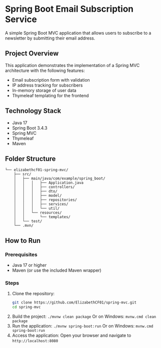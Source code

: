 # Spring Boot Email Subscription Service

A simple Spring Boot MVC application that allows users to subscribe to a newsletter by submitting their email address.

## Project Overview

This application demonstrates the implementation of a Spring MVC architecture with the following features:
- Email subscription form with validation
- IP address tracking for subscribers
- In-memory storage of user data
- Thymeleaf templating for the frontend

## Technology Stack

- Java 17
- Spring Boot 3.4.3
- Spring MVC
- Thymeleaf
- Maven

## Folder Structure
```
└── elizabethcf01-spring-mvc/
    ├── src/
    │   ├── main/java/com/example/spring_boot/
    │   │   │   ├── Application.java
    │   │   │   ├── controllers/
    │   │   │   ├── dto/
    │   │   │   ├── model/
    │   │   │   ├── repositories/
    │   │   │   ├── services/
    │   │   │   └── util/
    │   │   └── resources/
    │   │       └── templates/
    │   └── test/
    └── .mvn/
```


## How to Run

### Prerequisites
- Java 17 or higher
- Maven (or use the included Maven wrapper)

### Steps

1. Clone the repository:
   ```bash
   git clone https://github.com/ElizabethCF01/spring-mvc.git
   cd spring-mvc
   ```
2. Build the project:
   ```./mvnw clean package```
   Or on Windows:
   ```mvnw.cmd clean package```
3. Run the application:
   ```./mvnw spring-boot:run```
   Or on Windows:
   ```mvnw.cmd spring-boot:run```
4. Access the application:
   Open your browser and navigate to `http://localhost:8080`
